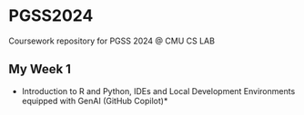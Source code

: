 # PGSS2024
Coursework repository for PGSS 2024 @ CMU CS LAB

## My Week 1
* Introduction to R and Python, IDEs and Local Development Environments equipped with GenAI (GitHub Copilot)*
